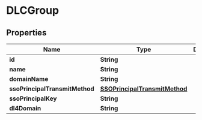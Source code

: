 
# DLCGroup

## Properties
Name | Type | Description | Notes
------------ | ------------- | ------------- | -------------
**id** | **String** |  |  [optional]
**name** | **String** |  |  [optional]
**domainName** | **String** |  |  [optional]
**ssoPrincipalTransmitMethod** | [**SSOPrincipalTransmitMethod**](SSOPrincipalTransmitMethod.md) |  |  [optional]
**ssoPrincipalKey** | **String** |  |  [optional]
**dl4Domain** | **String** |  |  [optional]



